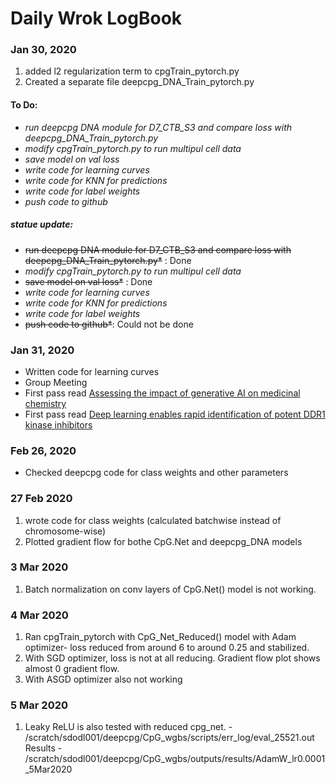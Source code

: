 # Daily Wrok LogBook

### Jan 30, 2020
  1. added l2 regularization term to cpgTrain_pytorch.py
  2. Created a separate file deepcpg_DNA_Train_pytorch.py
  
  #### To Do:
  + *run deepcpg DNA module for D7_CTB_S3 and compare loss with deepcpg_DNA_Train_pytorch.py*
  + *modify cpgTrain_pytorch.py to run multipul cell data*
  + *save model on val loss*
  + *write code for learning curves*
  + *write code for KNN for predictions*
  + *write code for label weights*
  + *push code to github*

  ##### statue update:
  + ~~run deepcpg DNA module for D7_CTB_S3 and compare loss with deepcpg_DNA_Train_pytorch.py*~~ : Done
  + *modify cpgTrain_pytorch.py to run multipul cell data*
  + ~~save model on val loss*~~ : Done
  + *write code for learning curves*
  + *write code for KNN for predictions*
  + *write code for label weights*
  + ~~push code to github*~~: Could not be done
### Jan 31, 2020
+ Written code for learning curves 
+ Group Meeting
+ First pass read [Assessing the impact of generative AI on medicinal chemistry](https://www.nature.com/articles/s41587-020-0418-2#article-info)
+ First pass read [Deep learning enables rapid identification of potent DDR1 kinase inhibitors](https://www.nature.com/articles/s41587-019-0224-x#article-info)

### Feb 26, 2020
  + Checked deepcpg code for class weights and other parameters
  
### 27 Feb 2020
  1. wrote code for class weights (calculated batchwise instead of chromosome-wise)
  1. Plotted gradient flow for bothe CpG.Net and deepcpg_DNA models

### 3 Mar 2020
  1. Batch normalization on conv layers of  CpG.Net() model is not working. 

### 4 Mar 2020
  1. Ran cpgTrain_pytorch with CpG_Net_Reduced() model with Adam optimizer- loss reduced from around 6 to around 0.25 and stabilized. 
  2. With SGD optimizer, loss is not at all reducing. Gradient flow plot shows almost 0 gradient flow.
  3. With ASGD optimizer also not working
  
### 5 Mar 2020
  1. Leaky ReLU is also tested with reduced cpg_net.  - /scratch/sdodl001/deepcpg/CpG_wgbs/scripts/err_log/eval_25521.out
  Results - /scratch/sdodl001/deepcpg/CpG_wgbs/outputs/results/AdamW_lr0.0001_5Mar2020
